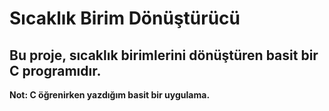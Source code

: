 # Sıcaklık Birim Dönüştürücü
Bu proje, sıcaklık birimlerini dönüştüren basit bir C programıdır.
---
**Not: C öğrenirken yazdığım basit bir uygulama.**
